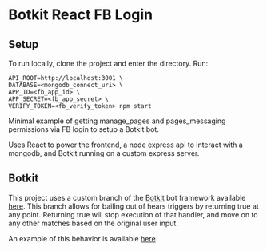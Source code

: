 

# Botkit React FB Login

## Setup

To run locally, clone the project and enter the directory. Run: 

```
API_ROOT=http://localhost:3001 \
DATABASE=<mongodb_connect_uri> \
APP_ID=<fb_app_id> \
APP_SECRET=<fb_app_secret> \
VERIFY_TOKEN=<fb_verify_token> npm start
```


Minimal example of getting manage_pages and pages_messaging permissions via FB login to setup a Botkit bot.

Uses React to power the frontend, a node express api to interact with a mongodb, and Botkit running on a custom express server.

## Botkit

This project uses a custom branch of the [Botkit](http://github.com/howdyai/botkit) bot framework available [here](https://github.com/jonchurch/botkit/tree/dancong). This branch allows for bailing out of hears triggers by returning true at any point. Returning true will stop execution of that handler, and move on to any other matches based on the original user input.

An example of this behavior is available [here](https://github.com/jonchurch/botkit/blob/dancong/docs/readme.md#control-flow)



